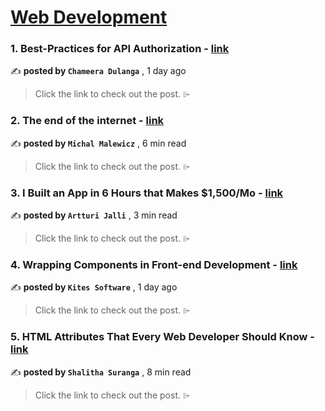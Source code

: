 
<h1><a href=https://medium.com/tag/web-development/recommended target="_blank" rel="noopener noreferrer">Web Development</a></h1>
<h3>1. Best-Practices for API Authorization - <a href=https://medium.com/bitsrc/best-practices-for-api-security-6d8242587caf?source=tag_recommended_feed---------0-84----------web_development----------bfb700ff_5c81_43a7_8a1d_36e28602a577------- target="_blank" rel="noopener noreferrer">link</a></h3>

✍️ **posted by `Chameera Dulanga`** <date> , 1 day ago</date>

<blockquote>Click the link to check out the post. ⌲</blockquote>

<h3>2. The end of the internet - <a href=https://medium.com/@michalmalewicz/the-end-of-the-internet-f27317b8c687?source=tag_recommended_feed---------1-107----------web_development----------bfb700ff_5c81_43a7_8a1d_36e28602a577------- target="_blank" rel="noopener noreferrer">link</a></h3>

✍️ **posted by `Michal Malewicz`** <date> , 6 min read</date>

<blockquote>Click the link to check out the post. ⌲</blockquote>

<h3>3. I Built an App in 6 Hours that Makes $1,500/Mo - <a href=https://medium.com/@artturi-jalli/i-built-an-app-in-6-hours-that-makes-1-500-mo-85139edee87d?source=tag_recommended_feed---------2-85----------web_development----------bfb700ff_5c81_43a7_8a1d_36e28602a577------- target="_blank" rel="noopener noreferrer">link</a></h3>

✍️ **posted by `Artturi Jalli`** <date> , 3 min read</date>

<blockquote>Click the link to check out the post. ⌲</blockquote>

<h3>4. Wrapping Components in Front-end Development - <a href=https://medium.com/@kites-software/wrapping-components-in-front-end-development-0f745ca07988?source=tag_recommended_feed---------3-84----------web_development----------bfb700ff_5c81_43a7_8a1d_36e28602a577------- target="_blank" rel="noopener noreferrer">link</a></h3>

✍️ **posted by `Kites Software`** <date> , 1 day ago</date>

<blockquote>Click the link to check out the post. ⌲</blockquote>

<h3>5. HTML Attributes That Every Web Developer Should Know - <a href=https://medium.com/gitconnected/html-attributes-that-every-web-developer-should-know-8ffd4cd88288?source=tag_recommended_feed---------4-107----------web_development----------bfb700ff_5c81_43a7_8a1d_36e28602a577------- target="_blank" rel="noopener noreferrer">link</a></h3>

✍️ **posted by `Shalitha Suranga`** <date> , 8 min read</date>

<blockquote>Click the link to check out the post. ⌲</blockquote>

